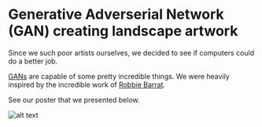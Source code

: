 # Generative Adverserial Network (GAN) creating landscape artwork

Since we such poor artists ourselves, we decided to see if computers could do a better job.

[GANs](https://en.wikipedia.org/wiki/Generative_adversarial_network) are capable of some pretty incredible things.
We were heavily inspired by the incredible work of [Robbie Barrat](https://github.com/robbiebarrat/art-DCGAN).

See our poster that we presented below.

![alt text](https://ibb.co/4Rvw0f3)
